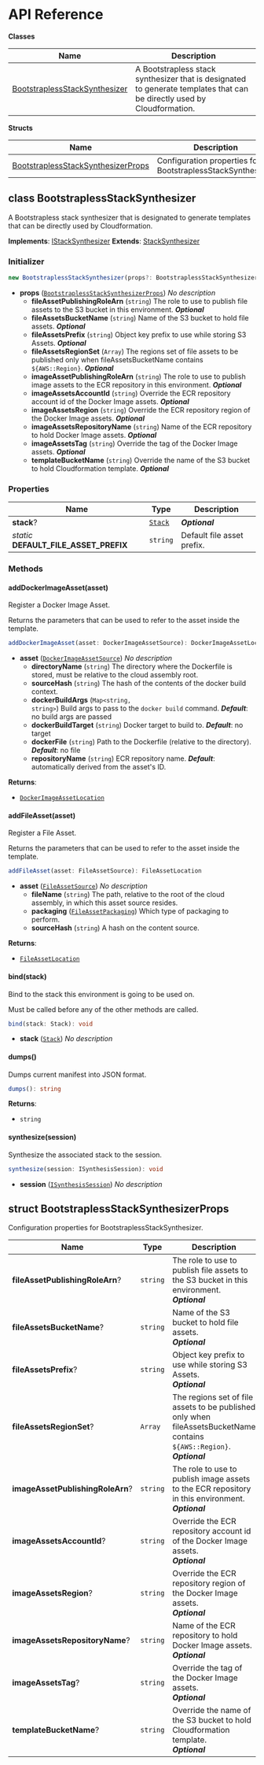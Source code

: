 # API Reference

**Classes**

Name|Description
----|-----------
[BootstraplessStackSynthesizer](#cdk-bootstrapless-synthesizer-bootstraplessstacksynthesizer)|A Bootstrapless stack synthesizer that is designated to generate templates that can be directly used by Cloudformation.


**Structs**

Name|Description
----|-----------
[BootstraplessStackSynthesizerProps](#cdk-bootstrapless-synthesizer-bootstraplessstacksynthesizerprops)|Configuration properties for BootstraplessStackSynthesizer.



## class BootstraplessStackSynthesizer  <a id="cdk-bootstrapless-synthesizer-bootstraplessstacksynthesizer"></a>

A Bootstrapless stack synthesizer that is designated to generate templates that can be directly used by Cloudformation.

__Implements__: [IStackSynthesizer](#aws-cdk-core-istacksynthesizer)
__Extends__: [StackSynthesizer](#aws-cdk-core-stacksynthesizer)

### Initializer




```ts
new BootstraplessStackSynthesizer(props?: BootstraplessStackSynthesizerProps)
```

* **props** (<code>[BootstraplessStackSynthesizerProps](#cdk-bootstrapless-synthesizer-bootstraplessstacksynthesizerprops)</code>)  *No description*
  * **fileAssetPublishingRoleArn** (<code>string</code>)  The role to use to publish file assets to the S3 bucket in this environment. __*Optional*__
  * **fileAssetsBucketName** (<code>string</code>)  Name of the S3 bucket to hold file assets. __*Optional*__
  * **fileAssetsPrefix** (<code>string</code>)  Object key prefix to use while storing S3 Assets. __*Optional*__
  * **fileAssetsRegionSet** (<code>Array<string></code>)  The regions set of file assets to be published only when fileAssetsBucketName contains `${AWS::Region}`. __*Optional*__
  * **imageAssetPublishingRoleArn** (<code>string</code>)  The role to use to publish image assets to the ECR repository in this environment. __*Optional*__
  * **imageAssetsAccountId** (<code>string</code>)  Override the ECR repository account id of the Docker Image assets. __*Optional*__
  * **imageAssetsRegion** (<code>string</code>)  Override the ECR repository region of the Docker Image assets. __*Optional*__
  * **imageAssetsRepositoryName** (<code>string</code>)  Name of the ECR repository to hold Docker Image assets. __*Optional*__
  * **imageAssetsTag** (<code>string</code>)  Override the tag of the Docker Image assets. __*Optional*__
  * **templateBucketName** (<code>string</code>)  Override the name of the S3 bucket to hold Cloudformation template. __*Optional*__



### Properties


Name | Type | Description 
-----|------|-------------
**stack**? | <code>[Stack](#aws-cdk-core-stack)</code> | __*Optional*__
*static* **DEFAULT_FILE_ASSET_PREFIX** | <code>string</code> | Default file asset prefix.

### Methods


#### addDockerImageAsset(asset) <a id="cdk-bootstrapless-synthesizer-bootstraplessstacksynthesizer-adddockerimageasset"></a>

Register a Docker Image Asset.

Returns the parameters that can be used to refer to the asset inside the template.

```ts
addDockerImageAsset(asset: DockerImageAssetSource): DockerImageAssetLocation
```

* **asset** (<code>[DockerImageAssetSource](#aws-cdk-core-dockerimageassetsource)</code>)  *No description*
  * **directoryName** (<code>string</code>)  The directory where the Dockerfile is stored, must be relative to the cloud assembly root. 
  * **sourceHash** (<code>string</code>)  The hash of the contents of the docker build context. 
  * **dockerBuildArgs** (<code>Map<string, string></code>)  Build args to pass to the `docker build` command. __*Default*__: no build args are passed
  * **dockerBuildTarget** (<code>string</code>)  Docker target to build to. __*Default*__: no target
  * **dockerFile** (<code>string</code>)  Path to the Dockerfile (relative to the directory). __*Default*__: no file
  * **repositoryName** (<code>string</code>)  ECR repository name. __*Default*__: automatically derived from the asset's ID.

__Returns__:
* <code>[DockerImageAssetLocation](#aws-cdk-core-dockerimageassetlocation)</code>

#### addFileAsset(asset) <a id="cdk-bootstrapless-synthesizer-bootstraplessstacksynthesizer-addfileasset"></a>

Register a File Asset.

Returns the parameters that can be used to refer to the asset inside the template.

```ts
addFileAsset(asset: FileAssetSource): FileAssetLocation
```

* **asset** (<code>[FileAssetSource](#aws-cdk-core-fileassetsource)</code>)  *No description*
  * **fileName** (<code>string</code>)  The path, relative to the root of the cloud assembly, in which this asset source resides. 
  * **packaging** (<code>[FileAssetPackaging](#aws-cdk-core-fileassetpackaging)</code>)  Which type of packaging to perform. 
  * **sourceHash** (<code>string</code>)  A hash on the content source. 

__Returns__:
* <code>[FileAssetLocation](#aws-cdk-core-fileassetlocation)</code>

#### bind(stack) <a id="cdk-bootstrapless-synthesizer-bootstraplessstacksynthesizer-bind"></a>

Bind to the stack this environment is going to be used on.

Must be called before any of the other methods are called.

```ts
bind(stack: Stack): void
```

* **stack** (<code>[Stack](#aws-cdk-core-stack)</code>)  *No description*




#### dumps() <a id="cdk-bootstrapless-synthesizer-bootstraplessstacksynthesizer-dumps"></a>

Dumps current manifest into JSON format.

```ts
dumps(): string
```


__Returns__:
* <code>string</code>

#### synthesize(session) <a id="cdk-bootstrapless-synthesizer-bootstraplessstacksynthesizer-synthesize"></a>

Synthesize the associated stack to the session.

```ts
synthesize(session: ISynthesisSession): void
```

* **session** (<code>[ISynthesisSession](#aws-cdk-core-isynthesissession)</code>)  *No description*






## struct BootstraplessStackSynthesizerProps  <a id="cdk-bootstrapless-synthesizer-bootstraplessstacksynthesizerprops"></a>


Configuration properties for BootstraplessStackSynthesizer.



Name | Type | Description 
-----|------|-------------
**fileAssetPublishingRoleArn**? | <code>string</code> | The role to use to publish file assets to the S3 bucket in this environment.<br/>__*Optional*__
**fileAssetsBucketName**? | <code>string</code> | Name of the S3 bucket to hold file assets.<br/>__*Optional*__
**fileAssetsPrefix**? | <code>string</code> | Object key prefix to use while storing S3 Assets.<br/>__*Optional*__
**fileAssetsRegionSet**? | <code>Array<string></code> | The regions set of file assets to be published only when fileAssetsBucketName contains `${AWS::Region}`.<br/>__*Optional*__
**imageAssetPublishingRoleArn**? | <code>string</code> | The role to use to publish image assets to the ECR repository in this environment.<br/>__*Optional*__
**imageAssetsAccountId**? | <code>string</code> | Override the ECR repository account id of the Docker Image assets.<br/>__*Optional*__
**imageAssetsRegion**? | <code>string</code> | Override the ECR repository region of the Docker Image assets.<br/>__*Optional*__
**imageAssetsRepositoryName**? | <code>string</code> | Name of the ECR repository to hold Docker Image assets.<br/>__*Optional*__
**imageAssetsTag**? | <code>string</code> | Override the tag of the Docker Image assets.<br/>__*Optional*__
**templateBucketName**? | <code>string</code> | Override the name of the S3 bucket to hold Cloudformation template.<br/>__*Optional*__




